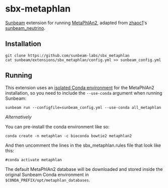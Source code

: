 # sbx-metaphlan

[Sunbeam] extension for running [MetaPhlAn2], adapted from
[zhaoc1](https://github.com/zhaoc1)'s
[sunbeam_neutrino](https://github.com/PennChopMicrobiomeProgram/sunbeam_neutrino).

## Installation

    git clone https://github.com/sunbeam-labs/sbx_metaphlan
    cat sunbeam/extensions/sbx_metaphlan/config.yml >> sunbeam_config.yml

## Running

This extension uses an [isolated Conda environment] for the MetaPhlAn2
installation, so you need to include the `--use-conda` argument when running
Sunbeam:

    sunbeam run --configfile=sunbeam_config.yml --use-conda all_metaphlan

*Alternatively*

You can pre-install the conda environment like so:

    conda create -n metaphlan -c bioconda bowtie2 metaphlan2

And then uncomment the lines in the sbx_metaphlan.rules file that look like this:

    #conda activate metaphlan

The default MetaPhlAn2 database will be downloaded and stored inside the
original Sunbeam Conda environment in `$CONDA_PREFIX/opt/metaphlan_databases`.

[Sunbeam]: https://github.com/sunbeam-labs/sunbeam
[MetaPhlAn2]: https://bitbucket.org/biobakery/metaphlan2
[isolated Conda environment]: http://snakemake.readthedocs.io/en/stable/snakefiles/deployment.html#integrated-package-management
